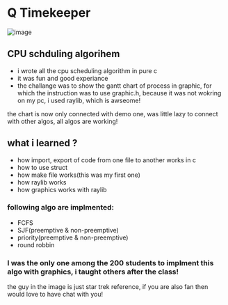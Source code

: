 # Q Timekeeper


![image](https://user-images.githubusercontent.com/86996507/231542081-24a17f32-18ad-4f61-b760-0aecd8773210.png)


## CPU schduling algorihem 
- i wrote all the cpu scheduling algorithm in pure c
- it was fun and good experiance
- the challange was to show the gantt chart of process in graphic, for which the instruction was to use graphic.h, because it was not wokring on my pc, i used raylib, which is awseome!

the chart is now only connected with demo one, was little lazy to connect with other algos, all algos are working!

## what i learned ?
- how import, export of code from one file to another works in c
- how to use struct
- how make file works(this was my first one)
- how raylib works
- how graphics works with raylib

### following algo are implmented:
- FCFS
- SJF(preemptive & non-preemptive)
- priority(preemptive & non-preemptive)
- round robbin


### I was the only one among the 200 students to implment this algo with graphics, i taught others after the class!

the guy in the image is just star trek reference, if you are also fan then would love to have chat with you!
